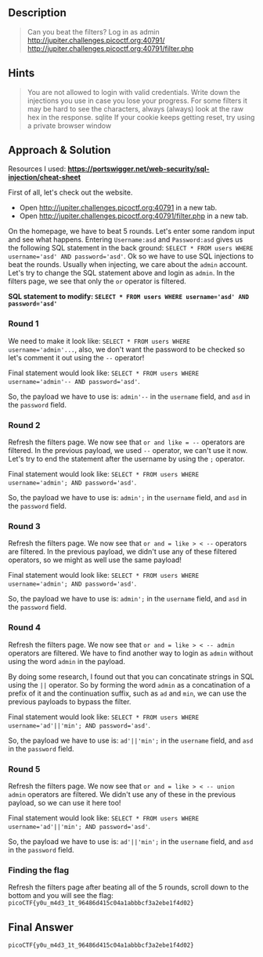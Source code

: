 ## Description

> Can you beat the filters? Log in as admin http://jupiter.challenges.picoctf.org:40791/ http://jupiter.challenges.picoctf.org:40791/filter.php
 

## Hints

> You are not allowed to login with valid credentials.
> Write down the injections you use in case you lose your progress.
> For some filters it may be hard to see the characters, always (always) look at the raw hex in the response.
> sqlite
> If your cookie keeps getting reset, try using a private browser window


## Approach & Solution

Resources I used: **https://portswigger.net/web-security/sql-injection/cheat-sheet** 

First of all, let's check out the website. 
+ Open http://jupiter.challenges.picoctf.org:40791 in a new tab.
+ Open http://jupiter.challenges.picoctf.org:40791/filter.php in a new tab.

On the homepage, we have to beat 5 rounds. Let's enter some random input and see what happens. Entering `Username:asd` and `Password:asd` gives us the following SQL statement in the back ground: `SELECT * FROM users WHERE username='asd' AND password='asd'`. Ok so we have to use SQL injections to beat the rounds.
Usually when injecting, we care about the `admin` account. Let's try to change the SQL statement above and login as `admin`. In the filters page, we see that only the `or` operator is filtered.


**SQL statement to modify: `SELECT * FROM users WHERE username='asd' AND password='asd'`**


### Round 1

We need to make it look like: `SELECT * FROM users WHERE username='admin'...`, also, we don't want the password to be checked so let's comment it out using the `--` operator!

Final statement would look like: `SELECT * FROM users WHERE username='admin'-- AND password='asd'`.

So, the payload we have to use is: `admin'--` in the `username` field, and `asd` in the `password` field.


### Round 2

Refresh the filters page. We now see that `or and like = --` operators are filtered. In the previous payload, we used `--` operator, we can't use it now.
Let's try to end the statement after the username by using the `;` operator.

Final statement would look like: `SELECT * FROM users WHERE username='admin'; AND password='asd'`.

So, the payload we have to use is: `admin';` in the `username` field, and `asd` in the `password` field.


### Round 3

Refresh the filters page. We now see that `or and = like > < --` operators are filtered. In the previous payload, we didn't use any of these filtered operators, so we might as well use the same payload!

Final statement would look like: `SELECT * FROM users WHERE username='admin'; AND password='asd'`.

So, the payload we have to use is: `admin';` in the `username` field, and `asd` in the `password` field.


### Round 4

Refresh the filters page. We now see that  `or and = like > < -- admin` operators are filtered. We have to find another way to login as `admin` without using the word `admin` in the payload.

By doing some research, I found out that you can concatinate strings in SQL using the `||` operator. So by forming the word `admin` as a concatination of a prefix of it and the continuation suffix, such as `ad` and `min`, we can use the previous payloads to bypass the filter.

Final statement would look like: `SELECT * FROM users WHERE username='ad'||'min'; AND password='asd'`.

So, the payload we have to use is: `ad'||'min';` in the `username` field, and `asd` in the `password` field.


### Round 5 

Refresh the filters page. We now see that  `or and = like > < -- union admin` operators are filtered. We didn't use any of these in the previous payload, so we can use it here too!

Final statement would look like: `SELECT * FROM users WHERE username='ad'||'min'; AND password='asd'`.

So, the payload we have to use is: `ad'||'min';` in the `username` field, and `asd` in the `password` field.


### Finding the flag

Refresh the filters page after beating all of the 5 rounds, scroll down to the bottom and you will see the flag: `picoCTF{y0u_m4d3_1t_96486d415c04a1abbbcf3a2ebe1f4d02}`


## Final Answer

`picoCTF{y0u_m4d3_1t_96486d415c04a1abbbcf3a2ebe1f4d02}`
